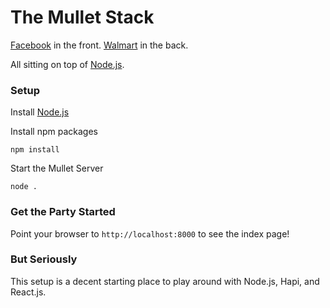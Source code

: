 # The Mullet Stack


[Facebook](http://facebook.github.io/react/) in the front. [Walmart](http://walmartlabs.github.io/hapi/) in the back.

All sitting on top of [Node.js](http://nodejs.org/).

### Setup

Install [Node.js](http://nodejs.org/)

Install npm packages
```
npm install
```

Start the Mullet Server
```
node .
```

### Get the Party Started

Point your browser to `http://localhost:8000` to see the index page!

### But Seriously

This setup is a decent starting place to play around with Node.js, Hapi, and React.js.

